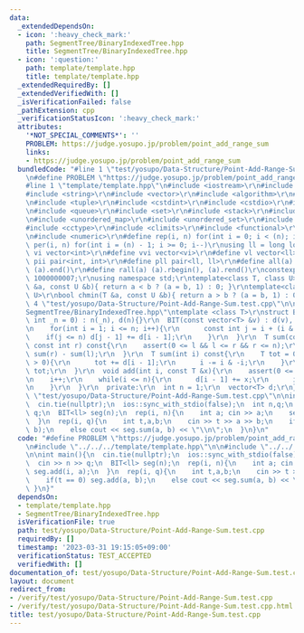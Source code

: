 ```yaml
---
data:
  _extendedDependsOn:
  - icon: ':heavy_check_mark:'
    path: SegmentTree/BinaryIndexedTree.hpp
    title: SegmentTree/BinaryIndexedTree.hpp
  - icon: ':question:'
    path: template/template.hpp
    title: template/template.hpp
  _extendedRequiredBy: []
  _extendedVerifiedWith: []
  _isVerificationFailed: false
  _pathExtension: cpp
  _verificationStatusIcon: ':heavy_check_mark:'
  attributes:
    '*NOT_SPECIAL_COMMENTS*': ''
    PROBLEM: https://judge.yosupo.jp/problem/point_add_range_sum
    links:
    - https://judge.yosupo.jp/problem/point_add_range_sum
  bundledCode: "#line 1 \"test/yosupo/Data-Structure/Point-Add-Range-Sum.test.cpp\"\
    \n#define PROBLEM \"https://judge.yosupo.jp/problem/point_add_range_sum\"\n\n\
    #line 1 \"template/template.hpp\"\n#include <iostream>\r\n#include <cmath>\r\n\
    #include <string>\r\n#include <vector>\r\n#include <algorithm>\r\n#include <utility>\r\
    \n#include <tuple>\r\n#include <cstdint>\r\n#include <cstdio>\r\n#include <map>\r\
    \n#include <queue>\r\n#include <set>\r\n#include <stack>\r\n#include <deque>\r\
    \n#include <unordered_map>\r\n#include <unordered_set>\r\n#include <bitset>\r\n\
    #include <cctype>\r\n#include <climits>\r\n#include <functional>\r\n#include <cassert>\r\
    \n#include <numeric>\r\n#define rep(i, n) for(int i = 0; i < (n); i++)\r\n#define\
    \ per(i, n) for(int i = (n) - 1; i >= 0; i--)\r\nusing ll = long long;\r\n#define\
    \ vi vector<int>\r\n#define vvi vector<vi>\r\n#define vl vector<ll>\r\n#define\
    \ pii pair<int, int>\r\n#define pll pair<ll, ll>\r\n#define all(a) (a).begin(),\
    \ (a).end()\r\n#define rall(a) (a).rbegin(), (a).rend()\r\nconstexpr int mod =\
    \ 1000000007;\r\nusing namespace std;\r\ntemplate<class T, class U>\r\nbool chmax(T\
    \ &a, const U &b){ return a < b ? (a = b, 1) : 0; }\r\ntemplate<class T, class\
    \ U>\r\nbool chmin(T &a, const U &b){ return a > b ? (a = b, 1) : 0; }\n#line\
    \ 4 \"test/yosupo/Data-Structure/Point-Add-Range-Sum.test.cpp\"\n\n#line 1 \"\
    SegmentTree/BinaryIndexedTree.hpp\"\ntemplate <class T>\r\nstruct BIT {\r\n  BIT(const\
    \ int _n = 0) : n(_n), d(n){}\r\n  BIT(const vector<T> &v) : d(v), n(v.size()){\r\
    \n    for(int i = 1; i <= n; i++){\r\n      const int j = i + (i & -i);\r\n  \
    \    if(j <= n) d[j - 1] += d[i - 1];\r\n    }\r\n  }\r\n  T sum(const int l,\
    \ const int r) const{\r\n    assert(0 <= l && l <= r && r <= n);\r\n    return\
    \ sum(r) - sum(l);\r\n  }\r\n  T sum(int i) const{\r\n    T tot = 0;\r\n    while(i\
    \ > 0){\r\n      tot += d[i - 1];\r\n      i -= i & -i;\r\n    }\r\n    return\
    \ tot;\r\n  }\r\n  void add(int i, const T &x){\r\n    assert(0 <= i && i < n);\r\
    \n    i++;\r\n    while(i <= n){\r\n      d[i - 1] += x;\r\n      i += i & -i;\r\
    \n    }\r\n  }\r\n  private:\r\n  int n = 1;\r\n  vector<T> d;\r\n};\n#line 6\
    \ \"test/yosupo/Data-Structure/Point-Add-Range-Sum.test.cpp\"\n\nint main(){\n\
    \  cin.tie(nullptr);\n  ios::sync_with_stdio(false);\n  int n,q;\n  cin >> n >>\
    \ q;\n  BIT<ll> seg(n);\n  rep(i, n){\n    int a; cin >> a;\n    seg.add(i, a);\n\
    \  }\n  rep(i, q){\n    int t,a,b;\n    cin >> t >> a >> b;\n    if(t == 0) seg.add(a,\
    \ b);\n    else cout << seg.sum(a, b) << \"\\n\";\n  }\n}\n"
  code: "#define PROBLEM \"https://judge.yosupo.jp/problem/point_add_range_sum\"\n\
    \n#include \"../../../template/template.hpp\"\n\n#include \"../../../SegmentTree/BinaryIndexedTree.hpp\"\
    \n\nint main(){\n  cin.tie(nullptr);\n  ios::sync_with_stdio(false);\n  int n,q;\n\
    \  cin >> n >> q;\n  BIT<ll> seg(n);\n  rep(i, n){\n    int a; cin >> a;\n   \
    \ seg.add(i, a);\n  }\n  rep(i, q){\n    int t,a,b;\n    cin >> t >> a >> b;\n\
    \    if(t == 0) seg.add(a, b);\n    else cout << seg.sum(a, b) << \"\\n\";\n \
    \ }\n}"
  dependsOn:
  - template/template.hpp
  - SegmentTree/BinaryIndexedTree.hpp
  isVerificationFile: true
  path: test/yosupo/Data-Structure/Point-Add-Range-Sum.test.cpp
  requiredBy: []
  timestamp: '2023-03-31 19:15:05+09:00'
  verificationStatus: TEST_ACCEPTED
  verifiedWith: []
documentation_of: test/yosupo/Data-Structure/Point-Add-Range-Sum.test.cpp
layout: document
redirect_from:
- /verify/test/yosupo/Data-Structure/Point-Add-Range-Sum.test.cpp
- /verify/test/yosupo/Data-Structure/Point-Add-Range-Sum.test.cpp.html
title: test/yosupo/Data-Structure/Point-Add-Range-Sum.test.cpp
---
```

